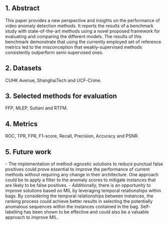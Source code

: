 <h2>1. Abstract</h2>
This paper provides a new perspective and insights on the performance of video anomaly detection methods. It reports the results of a benchmark study with state-of-the-art methods using a novel proposed framework for evaluating and comparing the different models. The results of this benchmark demonstrate that using the currently employed set of reference metrics led to the misconception that weakly-supervised methods consistently outperform semi-supervised ones.
<h2>2. Datasets</h2>
CUHK Avenue, ShanghaiTech and UCF-Crime.
<h2>3. Selected methods for evaluation</h2>
FFP, MLEP, Sultani and RTFM.
<h2>4. Metrics</h2>
ROC, TPR, FPR, F1-score, Recall, Precision, Accuracy and PSNR.
<h2>5. Future work</h2>
- The implementation of method-agnostic solutions to reduce punctual false positives could prove essential to improve the performance of current methods without requiring any change in their architecture. One approach could be to apply a filter to the anomaly scores to mitigate instances that are likely to be false positives.
- Additionally, there is an opportunity to improve solutions based on MIL by leveraging temporal relationships within bags. By considering the temporal relationships between instances, the ranking process could achieve better results in selecting the potentially anomalous sequences within the instances contained in the bag. Self-labelling has been shown to be effective and could also be a valuable approach to improve MIL.